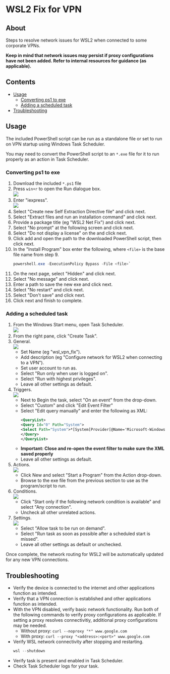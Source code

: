 # WSL2 Fix for VPN

## About

Steps to resolve network issues for WSL2 when connected to some corporate 
VPNs.

**Keep in mind that network issues may persist if proxy configurations have 
not been added. Refer to internal resources for guidance (as applicable).**


## Contents

- [Usage](#usage)
    - [Converting ps1 to exe](#converting-ps1-to-exe)
    - [Adding a scheduled task](#adding-a-scheduled-task)
- [Troubleshooting](#troubleshooting)


## Usage

The included PowerShell script can be run as a standalone file or set to run 
on VPN startup using Windows Task Scheduler. 

You may need to convert the PowerShell script to an `*.exe` file for it to run
properly as an action in Task Scheduler.


### Converting ps1 to exe

1. Download the included `*.ps1` file
2. Press `win+r` to open the Run dialogue box.  
   ![](img/run-iexpress-0.png)
3. Enter "iexpress".  
   ![](img/iexpress-0.png)
4. Select "Create new Self Extraction Directive file" and click next.
5. Select "Extract files and run an installation command" and click next.
6. Provide a package title (eg "WSL2 Net Fix") and click next.
7. Select "No prompt" at the following screen and click next.
8. Select "Do not display a license" on the and click next.
9. Click add and open the path to the downloaded PowerShell script, then click 
   next.
10. In the "Install Program" box enter the following, where `<file>` is the 
    base file name from step 9.
    ```ps1
    powershell.exe -ExecutionPolicy Bypass -File <file>`
    ```
12. On the next page, select "Hidden" and click next.
13. Select "No message" and click next.
14. Enter a path to save the new exe and click next.
15. Select "No restart" and click next.
16. Select "Don't save" and click next. 
17. Click next and finish to complete.


### Adding a scheduled task

1. From the Windows Start menu, open Task Scheduler.  
   ![](img/task-scheduler-0.png)
2. From the right pane, click "Create Task".
3. General.  
   ![](img/task-scheduler-general-0.png)
    - Set Name (eg "wsl_vpn_fix").
    - Add description (eg "Configure network for WSL2 when connecting to a 
      VPN").
    - Set user account to run as.
    - Select "Run only when user is logged on".
    - Select "Run with highest privileges".
    - Leave all other settings as default.
4. Triggers.  
   ![](img/task-scheduler-triggers-0.png)
    - Next to Begin the task, select "On an event" from the drop-down.
    - Select "Custom" and click "Edit Event Filter"
    - Select "Edit query manually" and enter the following as XML:
      ```xml
      <QueryList>
      <Query Id="0" Path="System">
      <Select Path="System">*[System[Provider[@Name='Microsoft-Windows-Hyper-V-VmSwitch'] and (EventID=102)]]</Select>
      </Query>
      </QueryList>
      ```
    - **Important: Close and re-open the event filter to make sure the XML 
      saved properly**
    - Leave all other settings as default.
5. Actions.  
   ![](img/task-scheduler-actions-0.png)
    - Click New and select "Start a Program" from the Action drop-down.
    - Browse to the exe file from the previous section to use as the 
      program/script to run.
6. Conditions.  
   ![](img/task-scheduler-conditions-0.png)
    - Click "Start only if the following network condition is available" and 
      select "Any connection".
    - Uncheck all other unrelated actions.
7. Settings.  
   ![](img/task-scheduler-settings-0.png)
    - Select "Allow task to be run on demand".
    - Select "Run task as soon as possible after a scheduled start is missed".
    - Leave all other settings as default or unchecked.

Once complete, the network routing for WSL2 will be automatically updated for 
any new VPN connections.


## Troubleshooting

- Verify the device is connected to the internet and other applications 
  function as intended.
- Verify that a VPN connection is established and other applications function 
  as intended.
- With the VPN disabled, verify basic network functionality. Run both of the 
  following commands to verify proxy configurations as applicable. If setting 
  a proxy resolves connectivitiy, additional proxy configurations may be 
  needed.
    - Without proxy: `curl --noproxy "*" www.google.com`
    - With proxy: `curl --proxy "<address>:<port>" www.google.com`
- Verify WSL network connectivity after stopping and restarting.
  ```ps1
  wsl --shutdown
  ```
- Verify task is present and enabled in Task Scheduler.
- Check Task Scheduler logs for your task.

